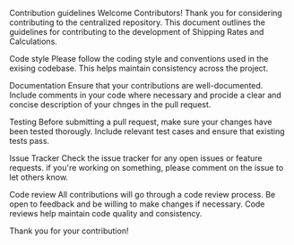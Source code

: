 Contribution guidelines
Welcome Contributors!
Thank you for considering contributing to the centralized repository. This document outlines the guidelines for contributing to the development of Shipping Rates and Calculations.

Code style
Please follow the coding style and conventions used in the exising codebase. This helps maintain consistency across the project.

Documentation
Ensure that your contributions are well-documented. Include comments in your code where necessary and procide a clear and concise description of your chnges in the pull request.

Testing
Before submitting a pull request, make sure your changes have been tested thorougly. Include relevant test cases and ensure that existing tests pass.

Issue Tracker
Check the issue tracker for any open issues or feature requests. if you're working on something, please comment on the issue to let others know.

Code review
All contributions will go through a code review process. Be open to feedback and be willing to make changes if necessary. Code reviews help maintain code quality and consistency.

Thank you for your contribution!
